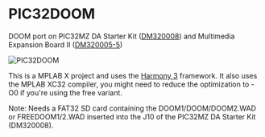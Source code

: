 # PIC32DOOM
 DOOM port on PIC32MZ DA Starter Kit ([DM320008](https://www.microchip.com/DevelopmentTools/ProductDetails/PartNO/DM320008)) and 
 Multimedia Expansion Board II ([DM320005-5](https://www.microchip.com/developmenttools/ProductDetails/PartNO/DM320005-5))
 
 ![PIC32DOOM](https://user-images.githubusercontent.com/14132871/116970928-67d62b80-acd6-11eb-8fd5-3cb2ee8a1644.jpg)

This is a MPLAB X project and uses the <a href="https://microchipdeveloper.com/harmony3:mhc-overview" target="_blank">Harmony 3</a> framework.
It also uses the MPLAB XC32 compiler, you might need to reduce the optimization to -O0 if you're using the free variant.

Note:
Needs a FAT32 SD card containing the DOOM1/DOOM/DOOM2.WAD or FREEDOOM1/2.WAD inserted into the J10 of the PIC32MZ DA Starter Kit (DM320008).
